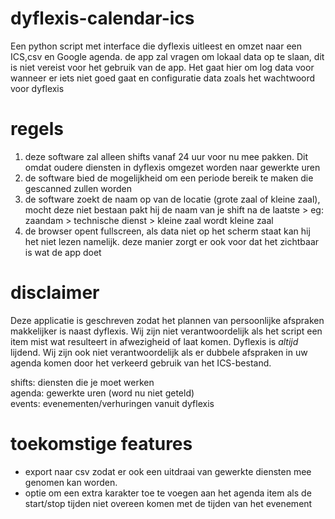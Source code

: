 # dyflexis-calendar-ics

Een python script met interface die dyflexis uitleest en omzet naar een ICS,csv en Google agenda. 
de app zal vragen om lokaal data op te slaan, dit is niet vereist voor het gebruik van de app. Het gaat hier om log data voor wanneer er 
iets niet goed gaat en configuratie data zoals het wachtwoord voor dyflexis

# regels

1. deze software zal alleen shifts vanaf 24 uur voor nu mee pakken. Dit omdat oudere diensten in dyflexis omgezet worden naar gewerkte uren
2. de software bied de mogelijkheid om een periode bereik te maken die gescanned zullen worden
3. de software zoekt de naam op van de locatie (grote zaal of kleine zaal), mocht deze niet bestaan pakt hij de naam van
   je shift na de laatste >
   eg: zaandam > technische dienst > kleine zaal wordt kleine zaal
4. de browser opent fullscreen, als data niet op het scherm staat kan hij het niet lezen namelijk.
   deze manier zorgt er ook voor dat het zichtbaar is wat de app doet

# disclaimer

Deze applicatie is geschreven zodat het plannen van persoonlijke afspraken makkelijker is naast dyflexis. Wij zijn niet
verantwoordelijk als het script een item mist
wat resulteert in afwezigheid of laat komen. Dyflexis is *altijd* lijdend.
Wij zijn ook niet verantwoordelijk als er dubbele afspraken in uw agenda komen door het verkeerd gebruik van het ICS-bestand.

shifts: 
diensten die je moet werken \
agenda: 
gewerkte uren (word nu niet geteld) \
events:
evenementen/verhuringen vanuit dyflexis 

# toekomstige features
- export naar csv zodat er ook een uitdraai van gewerkte diensten mee genomen kan worden. 
- optie om een extra karakter toe te voegen aan het agenda item als de start/stop tijden niet overeen komen met de tijden van het evenement
